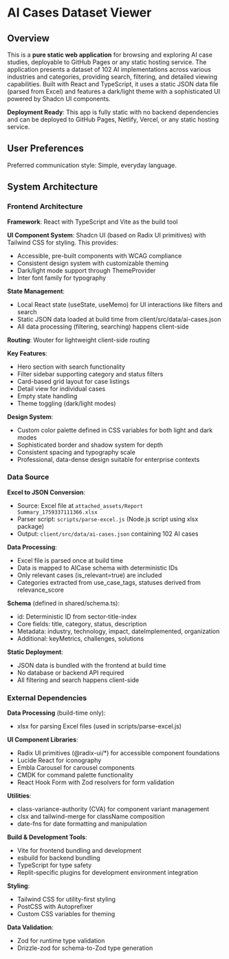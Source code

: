 # AI Cases Dataset Viewer

## Overview

This is a **pure static web application** for browsing and exploring AI case studies, deployable to GitHub Pages or any static hosting service. The application presents a dataset of 102 AI implementations across various industries and categories, providing search, filtering, and detailed viewing capabilities. Built with React and TypeScript, it uses a static JSON data file (parsed from Excel) and features a dark/light theme with a sophisticated UI powered by Shadcn UI components.

**Deployment Ready**: This app is fully static with no backend dependencies and can be deployed to GitHub Pages, Netlify, Vercel, or any static hosting service.

## User Preferences

Preferred communication style: Simple, everyday language.

## System Architecture

### Frontend Architecture

**Framework**: React with TypeScript and Vite as the build tool

**UI Component System**: Shadcn UI (based on Radix UI primitives) with Tailwind CSS for styling. This provides:
- Accessible, pre-built components with WCAG compliance
- Consistent design system with customizable theming
- Dark/light mode support through ThemeProvider
- Inter font family for typography

**State Management**: 
- Local React state (useState, useMemo) for UI interactions like filters and search
- Static JSON data loaded at build time from client/src/data/ai-cases.json
- All data processing (filtering, searching) happens client-side

**Routing**: Wouter for lightweight client-side routing

**Key Features**:
- Hero section with search functionality
- Filter sidebar supporting category and status filters
- Card-based grid layout for case listings
- Detail view for individual cases
- Empty state handling
- Theme toggling (dark/light modes)

**Design System**:
- Custom color palette defined in CSS variables for both light and dark modes
- Sophisticated border and shadow system for depth
- Consistent spacing and typography scale
- Professional, data-dense design suitable for enterprise contexts

### Data Source

**Excel to JSON Conversion**: 
- Source: Excel file at `attached_assets/Report Summary_1759337111366.xlsx`
- Parser script: `scripts/parse-excel.js` (Node.js script using xlsx package)
- Output: `client/src/data/ai-cases.json` containing 102 AI cases

**Data Processing**:
- Excel file is parsed once at build time
- Data is mapped to AICase schema with deterministic IDs
- Only relevant cases (is_relevant=true) are included
- Categories extracted from use_case_tags, statuses derived from relevance_score

**Schema** (defined in shared/schema.ts):
- id: Deterministic ID from sector-title-index
- Core fields: title, category, status, description
- Metadata: industry, technology, impact, dateImplemented, organization
- Additional: keyMetrics, challenges, solutions

**Static Deployment**: 
- JSON data is bundled with the frontend at build time
- No database or backend API required
- All filtering and search happens client-side

### External Dependencies

**Data Processing** (build-time only):
- xlsx for parsing Excel files (used in scripts/parse-excel.js)

**UI Component Libraries**:
- Radix UI primitives (@radix-ui/*) for accessible component foundations
- Lucide React for iconography
- Embla Carousel for carousel components
- CMDK for command palette functionality
- React Hook Form with Zod resolvers for form validation

**Utilities**:
- class-variance-authority (CVA) for component variant management
- clsx and tailwind-merge for className composition
- date-fns for date formatting and manipulation

**Build & Development Tools**:
- Vite for frontend bundling and development
- esbuild for backend bundling
- TypeScript for type safety
- Replit-specific plugins for development environment integration

**Styling**:
- Tailwind CSS for utility-first styling
- PostCSS with Autoprefixer
- Custom CSS variables for theming

**Data Validation**:
- Zod for runtime type validation
- Drizzle-zod for schema-to-Zod type generation